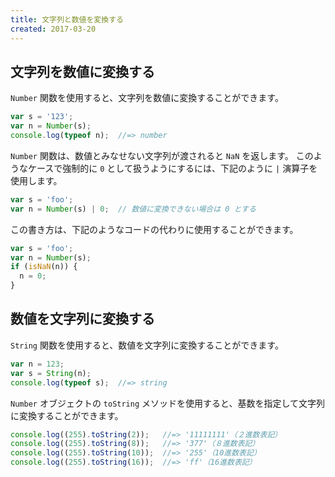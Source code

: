 ```yaml
---
title: 文字列と数値を変換する
created: 2017-03-20
---
```


文字列を数値に変換する
----

`Number` 関数を使用すると、文字列を数値に変換することができます。

~~~ javascript
var s = '123';
var n = Number(s);
console.log(typeof n);  //=> number
~~~

`Number` 関数は、数値とみなせない文字列が渡されると `NaN` を返します。
このようなケースで強制的に `0` として扱うようにするには、下記のように `|` 演算子を使用します。

~~~ javascript
var s = 'foo';
var n = Number(s) | 0;  // 数値に変換できない場合は 0 とする
~~~

この書き方は、下記のようなコードの代わりに使用することができます。

~~~ javascript
var s = 'foo';
var n = Number(s);
if (isNaN(n)) {
  n = 0;
}
~~~


数値を文字列に変換する
----

`String` 関数を使用すると、数値を文字列に変換することができます。

~~~ javascript
var n = 123;
var s = String(n);
console.log(typeof s);  //=> string
~~~

`Number` オブジェクトの `toString` メソッドを使用すると、基数を指定して文字列に変換することができます。

~~~ javascript
console.log((255).toString(2));   //=> '11111111'（２進数表記）
console.log((255).toString(8));   //=> '377'（８進数表記）
console.log((255).toString(10));  //=> '255'（10進数表記）
console.log((255).toString(16));  //=> 'ff'（16進数表記）
~~~


